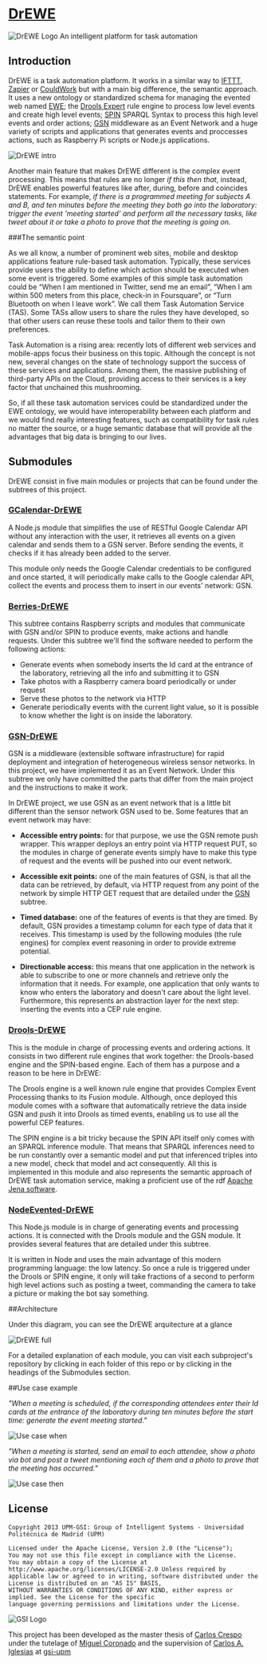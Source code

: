 [DrEWE](https://github.com/carloscrespog/DrEWE)
=====
![DrEWE Logo](https://dl.dropboxusercontent.com/u/25002167/DrEWE.png)
An intelligent platform for task automation

## Introduction



DrEWE is a task automation platform. It works in a similar way to [IFTTT](www.ifttt.com), [Zapier](www.zapier.com) or [CouldWork](www.couldwork.com) but with a main big difference, the semantic approach. It uses a new ontology or standardized schema for managing the evented web named [EWE](http://www.gsi.dit.upm.es/ontologies/ewe/); the [Drools Expert](https://www.jboss.org/drools/) rule engine to process low level events and create high level events; [SPIN](http://spinrdf.org/) SPARQL Syntax to process this high level events and order actions; [GSN](http://sourceforge.net/projects/gsn/) middleware as an Event Network and a huge variety of scripts and applications that generates events and proccesses actions, such as Raspberry Pi scripts or Node.js applications.

![DrEWE intro](https://dl.dropboxusercontent.com/u/25002167/EWE%20repo/DrEWE%20full%20-%20DrEWE%20intro.png)

Another main feature that makes DrEWE different is the complex event processing. This means that rules are no longer *if this then that*, instead, DrEWE enables powerful features like after, during, before and coincides statements. For example, *if there is a programmed meeting for subjects A and B, and ten minutes before the meeting they both go into the laboratory: trigger the event 'meeting started' and perform all the necessary tasks, like tweet about it or take a photo to prove that the meeting is going on.*

###The semantic point

As we all know, a number of prominent web sites, mobile and desktop applications feature rule-based task automation. Typically, these services provide users the ability to define which action should be executed when some event is triggered. Some examples of this simple task automation could be “When I am mentioned in Twitter, send me an email”, “When I am within 500 meters from this place, check-in in Foursquare”, or “Turn Bluetooth on when I leave work”. We call them Task Automation Service (TAS). Some TASs allow users to share the rules they have developed, so that other users can reuse these tools and tailor them to their own preferences.

Task Automation is a rising area: recently lots of different web services and mobile-apps focus their business on this topic. Although the concept is not new, several changes on the state of technology support the success of these services and applications. Among them, the massive publishing of third-party APIs on the Cloud, providing access to their services is a key factor that unchained this mushrooming.

So, if all these task automation services could be standardized under the EWE ontology, we would have interoperability between each platform and we would find really interesting features, such as compatibility for task rules no matter the source, or a huge semantic database that will provide all the advantages that big data is bringing to our lives.

## Submodules
DrEWE consist in five main modules or projects that can be found under the subtrees of this project.

### [GCalendar-DrEWE](https://github.com/carloscrespog/GCalendar-DrEWE)

A Node.js module that simplifies the use of RESTful Google Calendar API without any interaction with the user, it retrieves all events on a given calendar and sends them to a GSN server. Before sending the events, it checks if it has already been added to the server. 

This module only needs the Google Calendar credentials to be configured and once started, it will periodically make calls to the Google calendar API, collect the events and process them to insert in our events' network: GSN.


### [Berries-DrEWE](https://github.com/carloscrespog/DrEWE/tree/master/Berries)

This subtree contains Raspberry scripts and modules that communicate with GSN and/or SPIN to produce events, make actions and handle requests. Under this subtree we'll find the software needed to perform the following actions:
	
- Generate events when somebody inserts the Id card at the entrance of the laboratory, retrieving all the info and submitting it to GSN
- Take photos with a Raspberry camera board periodically or under request
- Serve these photos to the network via HTTP
- Generate periodically events with the current light value, so it is possible to know whether the light is on inside the laboratory.

### [GSN-DrEWE](https://github.com/carloscrespog/DrEWE/tree/master/GSN)

GSN is a middleware (extensible software infrastructure) for rapid deployment and integration of heterogeneous wireless sensor networks. In this project, we have implemented it as an Event Network. Under this subtree we only have committed the parts that differ from the main project and the instructions to make it work.

In DrEWE project, we use GSN as an event network that is a little bit different than the sensor network GSN used to be. Some features that an event network may have:

- **Accessible entry points:** for that purpose, we use the GSN remote push wrapper. This wrapper deploys an entry point via HTTP request PUT, so the modules in charge of generate events simply have to make this type of request and the events will be pushed into our event network.

- **Accessible exit points:** one of the main features of GSN, is that all the data can be retrieved, by default, via HTTP request from any point of the network by simple HTTP GET request that are detailed under the [GSN](https://github.com/carloscrespog/DrEWE/tree/master/GSN) subtree. 

- **Timed database:** one of the features of events is that they are timed. By default, GSN provides a timestamp column for each type of data that it receives. This timestamp is used by the following modules (the rule engines) for complex event reasoning in order to provide extreme potential.

- **Directionable access:** this means that one application in the network is able to subscribe to one or more channels and retrieve only the information that it needs. For example, one application that only wants to know who enters the laboratory and doesn't care about the light level. Furthermore, this represents an abstraction layer for the next step: inserting the events into a CEP rule engine.

### [Drools-DrEWE](https://github.com/carloscrespog/DrEWE/tree/master/Drools)

This is the module in charge of processing events and ordering actions. It consists in two different rule engines that work together: the Drools-based engine and the SPIN-based engine. Each of them has a purpose and a reason to be here in DrEWE:

The Drools engine is a well known rule engine that provides Complex Event Processing thanks to its Fusion module. Although, once deployed this module comes with a software that automatically retrieve the data inside GSN and push it into Drools as timed events, enabling us to use all the powerful CEP features.

The SPIN engine is a bit tricky because the SPIN API itself only comes with an SPARQL inference module. That means that SPARQL inferences need to be run constantly over a semantic model and put that inferenced triples into a new model, check that model and act consequently. All this is implemented in this module and also represents the semantic approach of DrEWE task automation service, making a proficient use of the rdf [Apache Jena software](http://jena.apache.org/).

### [NodeEvented-DrEWE](https://github.com/carloscrespog/DrEWE/tree/master/NodeEvented)

This Node.js module is in charge of generating events and processing actions. It is connected with the Drools module and the GSN module. It provides several features that are detailed under this subtree.

It is written in Node and uses the main advantage of this modern programming language: the low latency. So once a rule is triggered under the Drools or SPIN engine, it only will take fractions of a second to perform high level actions such as posting a tweet, commanding the camera to take a picture or making the bot say something. 




##Architecture

Under this diagram, you can see the DrEWE arquitecture at a glance

![DrEWE full](https://dl.dropboxusercontent.com/u/25002167/EWE%20repo/DrEWE%20full%20-%20DrEWE%20repo.png)

For a detailed explanation of each module, you can visit each subproject's repository by clicking in each folder of this repo or by clicking in the headings of the Submodules section.

##Use case example

*"When a meeting is scheduled, if the corresponding attendees enter their Id cards at the entrance of the laboratory during ten minutes before the start time: generate the event meeting started."*

![Use case when](https://dl.dropboxusercontent.com/u/25002167/EWE%20repo/DrEWE%20full%20-%20Use%20case%20when.png)

*"When a meeting is started, send an email to each attendee, show a photo via bot and post a tweet mentioning each of them and a photo to prove that the meeting has occurred."*

![Use case then](https://dl.dropboxusercontent.com/u/25002167/EWE%20repo/DrEWE%20full%20-%20Use%20case%20then.png)
## License

```
Copyright 2013 UPM-GSI: Group of Intelligent Systems - Universidad Politécnica de Madrid (UPM)

Licensed under the Apache License, Version 2.0 (the "License"); 
You may not use this file except in compliance with the License. 
You may obtain a copy of the License at http://www.apache.org/licenses/LICENSE-2.0 Unless required by 
applicable law or agreed to in writing, software distributed under the License is distributed on an "AS IS" BASIS,
WITHOUT WARRANTIES OR CONDITIONS OF ANY KIND, either express or implied. See the License for the specific 
language governing permissions and limitations under the License.
```
![GSI Logo](http://gsi.dit.upm.es/templates/jgsi/images/logo.png)

This project has been developed as the master thesis of [Carlos Crespo](https://github.com/carloscrespog) under the tutelage of [Miguel Coronado](https://github.com/miguelcb84) and the supervision of [Carlos A. Iglesias](https://github.com/cif2cif) at [gsi-upm](https://github.com/gsi-upm)